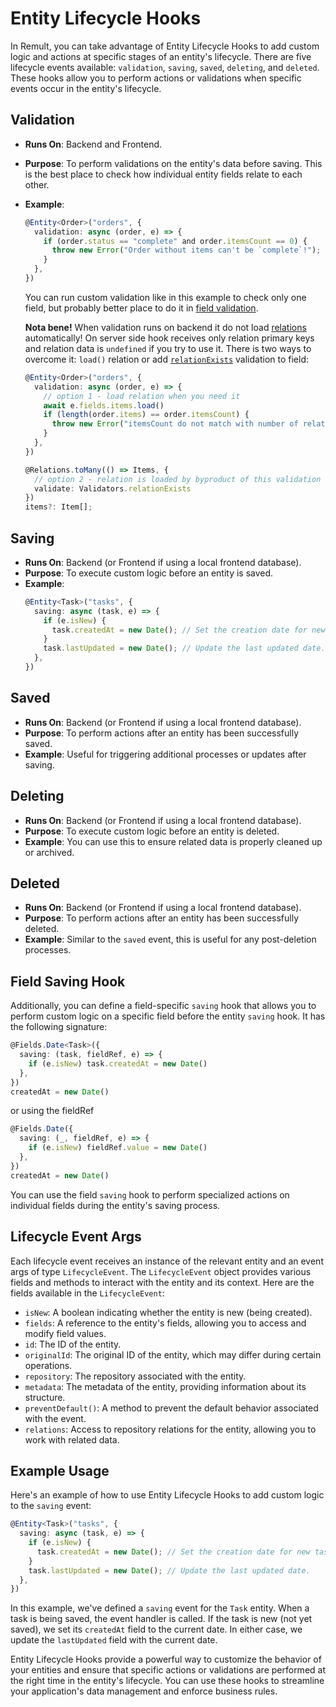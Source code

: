 # Entity Lifecycle Hooks

In Remult, you can take advantage of Entity Lifecycle Hooks to add custom logic and actions at specific stages of an entity's lifecycle. There are five lifecycle events available: `validation`, `saving`, `saved`, `deleting`, and `deleted`. These hooks allow you to perform actions or validations when specific events occur in the entity's lifecycle.

## Validation

- **Runs On**: Backend and Frontend.
- **Purpose**: To perform validations on the entity's data before saving. This is the best place to check how individual entity fields relate to each other.
- **Example**:
  ```ts
  @Entity<Order>("orders", {
    validation: async (order, e) => {
      if (order.status == "complete" and order.itemsCount == 0) {
        throw new Error("Order without items can't be `complete`!");
      }
    },
  })
  ```

  You can run custom validation like in this example to check only one field, but probably better place to do it in [field validation](./validation.md).

  **Nota bene!** When validation runs on backend it do not load [relations](./entity-relations.md) automatically! On server side hook receives only relation primary keys and relation data is `undefined` if you try to use it. There is two ways to overcome it: `load()` relation or add [`relationExists`](./ref_validators#relationexists) validation to field:
  ```ts
  @Entity<Order>("orders", {
    validation: async (order, e) => {
      // option 1 - load relation when you need it
      await e.fields.items.load()
      if (length(order.items) == order.itemsCount) {
        throw new Error("itemsCount do not match with number of related items");
      }
    },
  })
  ```

  ```ts
  @Relations.toMany(() => Items, {
    // option 2 - relation is loaded by byproduct of this validation
    validate: Validators.relationExists
  })
  items?: Item[];
  ```


## Saving

- **Runs On**: Backend (or Frontend if using a local frontend database).
- **Purpose**: To execute custom logic before an entity is saved.
- **Example**:
  ```ts
  @Entity<Task>("tasks", {
    saving: async (task, e) => {
      if (e.isNew) {
        task.createdAt = new Date(); // Set the creation date for new tasks.
      }
      task.lastUpdated = new Date(); // Update the last updated date.
    },
  })
  ```

## Saved

- **Runs On**: Backend (or Frontend if using a local frontend database).
- **Purpose**: To perform actions after an entity has been successfully saved.
- **Example**: Useful for triggering additional processes or updates after saving.

## Deleting

- **Runs On**: Backend (or Frontend if using a local frontend database).
- **Purpose**: To execute custom logic before an entity is deleted.
- **Example**: You can use this to ensure related data is properly cleaned up or archived.

## Deleted

- **Runs On**: Backend (or Frontend if using a local frontend database).
- **Purpose**: To perform actions after an entity has been successfully deleted.
- **Example**: Similar to the `saved` event, this is useful for any post-deletion processes.

## Field Saving Hook

Additionally, you can define a field-specific `saving` hook that allows you to perform custom logic on a specific field before the entity `saving` hook. It has the following signature:

```ts
@Fields.Date<Task>({
  saving: (task, fieldRef, e) => {
    if (e.isNew) task.createdAt = new Date()
  },
})
createdAt = new Date()
```

or using the fieldRef

```ts
@Fields.Date({
  saving: (_, fieldRef, e) => {
    if (e.isNew) fieldRef.value = new Date()
  },
})
createdAt = new Date()
```

You can use the field `saving` hook to perform specialized actions on individual fields during the entity's saving process.

## Lifecycle Event Args

Each lifecycle event receives an instance of the relevant entity and an event args of type `LifecycleEvent`. The `LifecycleEvent` object provides various fields and methods to interact with the entity and its context. Here are the fields available in the `LifecycleEvent`:

- `isNew`: A boolean indicating whether the entity is new (being created).
- `fields`: A reference to the entity's fields, allowing you to access and modify field values.
- `id`: The ID of the entity.
- `originalId`: The original ID of the entity, which may differ during certain operations.
- `repository`: The repository associated with the entity.
- `metadata`: The metadata of the entity, providing information about its structure.
- `preventDefault()`: A method to prevent the default behavior associated with the event.
- `relations`: Access to repository relations for the entity, allowing you to work with related data.

## Example Usage

Here's an example of how to use Entity Lifecycle Hooks to add custom logic to the `saving` event:

```ts
@Entity<Task>("tasks", {
  saving: async (task, e) => {
    if (e.isNew) {
      task.createdAt = new Date(); // Set the creation date for new tasks.
    }
    task.lastUpdated = new Date(); // Update the last updated date.
  },
})
```

In this example, we've defined a `saving` event for the `Task` entity. When a task is being saved, the event handler is called. If the task is new (not yet saved), we set its `createdAt` field to the current date. In either case, we update the `lastUpdated` field with the current date.

Entity Lifecycle Hooks provide a powerful way to customize the behavior of your entities and ensure that specific actions or validations are performed at the right time in the entity's lifecycle. You can use these hooks to streamline your application's data management and enforce business rules.
